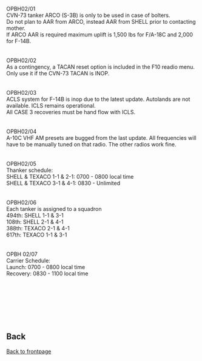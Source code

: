 

OPBH02/01 <br>
 CVN-73 tanker ARCO (S-3B) is only to be used in case of bolters.<br>
 Do not plan to AAR from ARCO, instead AAR from SHELL prior to contacting mother.<br> 
 If ARCO AAR is required maximum uplift is 1,500 lbs for F/A-18C and 2,000 for F-14B.<br>
 <br>
 <br>
 OPBH02/02 <br>
 As a contingency, a TACAN reset option is included in the F10 readio menu. <br>
 Only use it if the CVN-73 TACAN is INOP. <br>
 <br>
 <br>
 OPBH02/03<br>
 ACLS system for F-14B is inop due to the latest update. Autolands are not available. ICLS remains operational. <br>
 All CASE 3 recoveries must be hand flow with ICLS.<br>
 <br>
 <br>
 OPBH02/04<br>
 A-10C VHF AM presets are bugged from the last update. All frequencies will have to be manually tuned on that radio. The other radios work fine. <br>
 <br>
 <br>
 OPBH02/05<br>
Thanker schedule:<br>
SHELL & TEXACO 1-1 & 2-1: 0700 - 0800 local time<br>
SHELL & TEXACO 3-1 & 4-1: 0830 - Unlimited  
 <br>
 <br>
 OPBH02/06<br>
Each tanker is assigned to a squadron<br>
494th: SHELL 1-1 & 3-1<br>
108th: SHELL 2-1 & 4-1<br>
388th: TEXACO 2-1 & 4-1<br>
617th: TEXACO 1-1 & 3-1<br>
<br>
<br>
OPBH 02/07<br>
Carrier Schedule:<br> 
Launch: 0700 - 0800 local time<br>
Recovery: 0830 - 1100 local time<br>
 

<br>
<br>
<br>
<br>
<br>
<br>

## Back
[Back to frontpage](https://132nd-vwing.github.io/OPBH-Brief/)